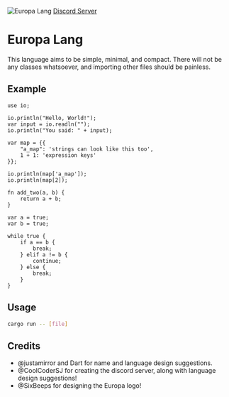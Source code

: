 ![Europa Lang](./images/europa.png)
[Discord Server](https://discord.gg/csdaFGd5K9)

# Europa Lang

This language aims to be simple, minimal, and compact. There will not be any classes whatsoever, and importing other files should be painless.

## Example

```europa
use io;

io.println("Hello, World!");
var input = io.readln("");
io.println("You said: " + input);

var map = {{
    "a_map": 'strings can look like this too',
    1 + 1: 'expression keys'
}};

io.println(map['a_map']);
io.println(map[2]);

fn add_two(a, b) {
    return a + b;
}

var a = true;
var b = true;

while true {
    if a == b {
        break;
    } elif a != b {
        continue;
    } else {
        break;
    }
}
```

## Usage

```sh
cargo run -- [file]
```

## Credits

- @justamirror and Dart for name and language design suggestions.
- @CoolCoderSJ for creating the discord server, along with language design suggestions!
- @SixBeeps for designing the Europa logo!
